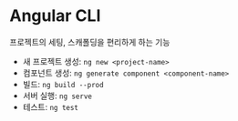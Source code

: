 # Angular CLI
프로젝트의 세팅, 스캐폴딩을 편리하게 하는 기능 

- 새 프로젝트 생성: `ng new <project-name>`
- 컴포넌트 생성: `ng generate component <component-name>`
- 빌드: `ng build --prod`
- 서버 실행: `ng serve`
- 테스트: `ng test`